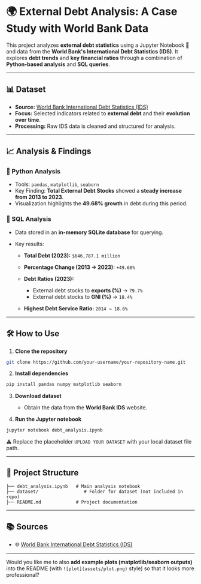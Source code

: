 # 🌍 External Debt Analysis: A Case Study with World Bank Data

This project analyzes **external debt statistics** using a Jupyter Notebook 🐍 and data from the **World Bank's International Debt Statistics (IDS)**.
It explores **debt trends** and **key financial ratios** through a combination of **Python-based analysis** and **SQL queries**.

---

## 📊 Dataset

* **Source:** [World Bank International Debt Statistics (IDS)](https://databank.worldbank.org/source/international-debt-statistics)
* **Focus:** Selected indicators related to **external debt** and their **evolution over time**.
* **Processing:** Raw IDS data is cleaned and structured for analysis.

---

## 📈 Analysis & Findings

### 🔹 Python Analysis

* Tools: `pandas`, `matplotlib`, `seaborn`
* Key Finding: **Total External Debt Stocks** showed a **steady increase from 2013 to 2023**.
* Visualization highlights the **49.68% growth** in debt during this period.

### 🔹 SQL Analysis

* Data stored in an **in-memory SQLite database** for querying.
* Key results:

  * **Total Debt (2023):** `$646,787.1 million`
  * **Percentage Change (2013 → 2023):** `+49.68%`
  * **Debt Ratios (2023):**

    * External debt stocks to **exports (%)** → `79.7%`
    * External debt stocks to **GNI (%)** → `18.4%`
  * **Highest Debt Service Ratio:** `2014 → 18.6%`

---

## 🛠️ How to Use

1. **Clone the repository**

```bash
git clone https://github.com/your-username/your-repository-name.git
```

2. **Install dependencies**

```bash
pip install pandas numpy matplotlib seaborn
```

3. **Download dataset**

   * Obtain the data from the **World Bank IDS** website.

4. **Run the Jupyter notebook**

```bash
jupyter notebook debt_analysis.ipynb
```

⚠️ Replace the placeholder `UPLOAD YOUR DATASET` with your local dataset file path.

---

## 📂 Project Structure

```
├── debt_analysis.ipynb   # Main analysis notebook  
├── dataset/                 # Folder for dataset (not included in repo)  
├── README.md             # Project documentation  
```

---

## 📚 Sources

* 🌐 [World Bank International Debt Statistics (IDS)](https://databank.worldbank.org/source/international-debt-statistics)

---

Would you like me to also **add example plots (matplotlib/seaborn outputs)** into the README (with `![plot](assets/plot.png)` style) so that it looks more professional?
